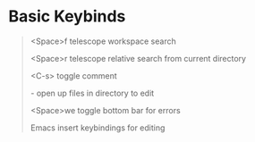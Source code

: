 # Basic Keybinds
>\<Space\>f telescope workspace search
>
>\<Space\>r telescope relative search from current directory
>
>\<C-s\> toggle comment
>
>\- open up files in directory to edit
>
>\<Space\>we toggle bottom bar for errors
>
>Emacs insert keybindings for editing
